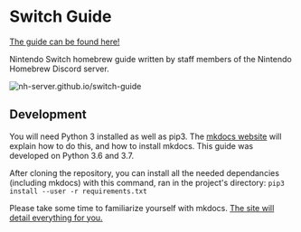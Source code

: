 # Switch Guide

[The guide can be found here!](https://nh-server.github.io/switch-guide)

Nintendo Switch homebrew guide written by staff members of the Nintendo Homebrew Discord server.

![nh-server.github.io/switch-guide](https://phoenix.s-ul.eu/opEhcK7q.png)
## Development
You will need Python 3 installed as well as pip3. The [mkdocs website](https://www.mkdocs.org) will explain how to do this, and how to install mkdocs. This guide was developed on Python 3.6 and 3.7.

After cloning the repository, you can install all the needed dependancies (including mkdocs) with this command, ran in the project's directory: `pip3 install --user -r requirements.txt`

Please take some time to familiarize yourself with mkdocs. [The site will detail everything for you.](https://www.mkdocs.org/#getting-started)